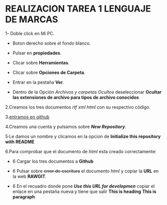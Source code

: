 # REALIZACION TAREA 1 LENGUAJE DE MARCAS #
1- Doble click en Mi PC.

  - Boton derecho sobre el fondo blanco.

  - Pulsar en **propiedades**.

  - Clicar sobre **Herramientas**.

  - Clicar sobre **Opciones de Carpeta**.

  - Entrar en la pestaña **Ver**.

  - Dentro de la Opción _Archivos y carpetas Ocultos_ deseleccionar **Ocultar las extensiones de archivo para tipos de archivo conocidos**

2.Creamos los tres documentos _rtf_ _xml_ _html_ con su respectivo código.

3.[entramos en github](https://github.com)

4.Creamos una cuenta y pulsamos sobre **_New Repository_**.

5·Le damos un nombre y clicamos en la opcion de **Initialize this repository with README**

6.Para comprobar que el documento de _html_ esta creado correctamente:

  - 6 Cargar los tres documentos a **Github**

  - 6 Pulsar sobre ~~error de escritura~~ el documento _html_ y copiar la **URL** en la web **RAWGIT**. 

  - 6 En el recuadro donde pone **_Use this URL for developmen_** copiar el enlace en una pestaña nueva y tiene que salir **This is heading** **This is paragraph**
